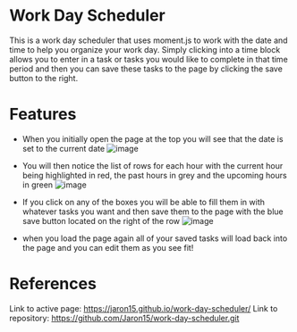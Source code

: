 # Work Day Scheduler 
This is a work day scheduler that uses moment.js to work with the date and time to help you organize your work day. Simply clicking into a time block allows you to enter in a task or tasks you would like to complete in that time period and then you can save these tasks to the page by clicking the save button to the right. 

# Features  
* When you initially open the page at the top you will see that the date is set to the current date 
 ![image](https://user-images.githubusercontent.com/87290877/132083101-d1f692c0-003e-4707-b974-0678bf08aa73.png)
 
 * You will then notice the list of rows for each hour with the current hour being highlighted in red, the past hours in grey and the upcoming hours in green 
 ![image](https://user-images.githubusercontent.com/87290877/132083181-9a365186-c30c-44f0-a808-f9a97e8c1ef0.png)

* If you click on any of the boxes you will be able to fill them in with whatever tasks you want and then save them to the page with the blue save button located on the right of the row 
![image](https://user-images.githubusercontent.com/87290877/132083263-006a569c-a1bf-4481-8f56-e4269fa71796.png)

* when you load the page again all of your saved tasks will load back into the page and you can edit them as you see fit!

# References
Link to active page: https://jaron15.github.io/work-day-scheduler/
Link to repository: https://github.com/Jaron15/work-day-scheduler.git


